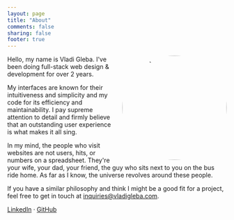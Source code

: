 ```yaml
---
layout: page
title: "About"
comments: false
sharing: false
footer: true
---
```


<img style="float: right; border-radius: 125px; margin-left: 20px; margin-left: 1rem; width: 240px;" src="https://pbs.twimg.com/profile_images/3097578390/9e92538281d9613d699f335b54968add.jpeg" alt="portrait" />

Hello, my name is Vladi Gleba. I've been doing full-stack web design & development for over 2 years.

My interfaces are known for their intuitiveness and simplicity and my code for its efficiency and maintainability. I pay supreme attention to detail and firmly believe that an outstanding user experience is what makes it all sing. 

In my mind, the people who visit websites are not users, hits, or numbers on a spreadsheet. They're your wife, your dad, your friend, the guy who sits next to you on the bus ride home. As far as I know, the universe revolves around these people.

If you have a similar philosophy and think I might be a good fit for a project, feel free to get in touch at <inquiries@vladigleba.com>.

[LinkedIn](http://www.linkedin.com/in/vladigleba) &middot; [GitHub](https://github.com/vladigleba)

